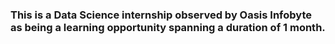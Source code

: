 ### This is a Data Science internship observed by Oasis Infobyte as being a learning opportunity spanning a duration of 1 month.
